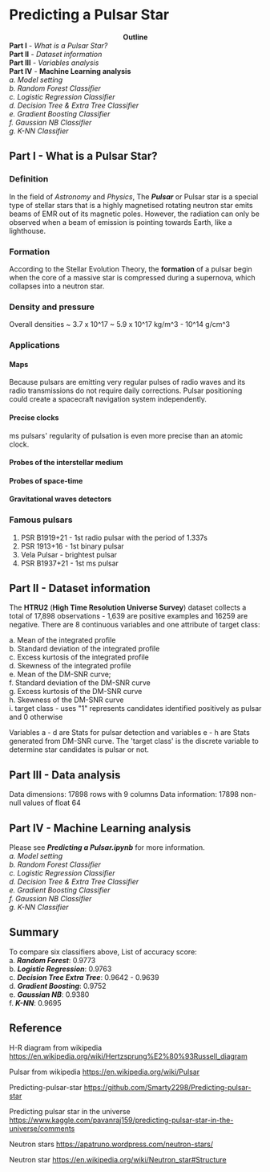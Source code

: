 # Predicting a Pulsar Star

**<center>Outline</center>**
**Part I** - *What is a Pulsar Star?*<br>
**Part II** - *Dataset information*<br>
**Part III** - *Variables analysis*<br>
**Part IV** - **Machine Learning analysis**<br>
            *a. Model setting*<br>
            *b. Random Forest Classifier*<br>
            *c. Logistic Regression Classifier*<br>
            *d. Decision Tree & Extra Tree Classifier*<br>
            *e. Gradient Boosting Classifier*<br>
            *f. Gaussian NB Classifier*<br>
            *g. K-NN Classifier*<br>

## **Part I - What is a Pulsar Star?** <br>
### Definition
In the field of *Astronomy* and *Physics*, The ***Pulsar*** or Pulsar star is a special type of stellar stars that is a highly magnetised rotating neutron star emits beams of EMR out of its magnetic poles. However, the radiation can only be observed when a beam of emission is pointing towards Earth, like a lighthouse.<br>

### Formation
According to the Stellar Evolution Theory, the **formation** of a pulsar begin when the core of a massive star is compressed during a supernova, which collapses into a neutron star.

### Density and pressure
Overall densities ~ 3.7 x 10^17 ~ 5.9 x 10^17 kg/m^3 - 10^14 g/cm^3

### Applications
#### Maps
Because pulsars are emitting very regular pulses of radio waves and its radio transmissions do not require daily corrections. Pulsar positioning could create a spacecraft navigation system independently.
#### Precise clocks
ms pulsars' regularity of pulsation is even more precise than an atomic clock.
#### Probes of the interstellar medium
#### Probes of space-time
#### Gravitational waves detectors

### Famous pulsars
1. PSR B1919+21 - 1st radio pulsar with the period of 1.337s
2. PSR 1913+16 - 1st binary pulsar
3. Vela Pulsar - brightest pulsar
4. PSR B1937+21 - 1st ms pulsar

## **Part II - Dataset information** <br>
The **HTRU2** (**High Time Resolution Universe Survey**) dataset collects a total of 17,898 observations - 1,639 are positive examples and 16259 are negative. There are 8 continuous variables and one attribute of target class: <br>

a. Mean of the integrated profile<br>
b. Standard deviation of the integrated profile<br>
c. Excess kurtosis of the integrated profile<br>
d. Skewness of the integrated profile<br>
e. Mean of the DM-SNR curve;<br>
f. Standard deviation of the DM-SNR curve<br>
g. Excess kurtosis of the DM-SNR curve<br>
h. Skewness of the DM-SNR curve<br>
i. target class - uses "1" represents candidates identified positively as pulsar and 0 otherwise<br>

Variables a - d are Stats for pulsar detection and variables e - h are Stats generated from DM-SNR curve. The 'target class' is the discrete variable to determine star candidates is pulsar or not.<br>

## **Part III - Data analysis**
Data dimensions: 17898 rows with 9 columns
Data information: 17898 non-null values of float 64

## **Part IV - Machine Learning analysis**<br>
Please see ***Predicting a Pulsar.ipynb*** for more information.<br>
*a. Model setting*<br>
*b. Random Forest Classifier*<br>
*c. Logistic Regression Classifier*<br>
*d. Decision Tree & Extra Tree Classifier*<br>
*e. Gradient Boosting Classifier*<br>
*f. Gaussian NB Classifier*<br>
*g. K-NN Classifier*<br>

## **Summary**<br>
To compare six classifiers above,
List of accuracy score:<br>
a. ***Random Forest***: 0.9773<br>
b. ***Logistic Regression***: 0.9763<br>
c. ***Decision Tree Extra Tree***: 0.9642 - 0.9639<br>
d. ***Gradient Boosting***: 0.9752<br>
e. ***Gaussian NB***: 0.9380<br>
f. ***K-NN***: 0.9695<br>
## **Reference**<br>

H-R diagram from wikipedia
https://en.wikipedia.org/wiki/Hertzsprung%E2%80%93Russell_diagram

Pulsar from wikipedia
https://en.wikipedia.org/wiki/Pulsar

Predicting-pulsar-star
https://github.com/Smarty2298/Predicting-pulsar-star

Predicting pulsar star in the universe
https://www.kaggle.com/pavanraj159/predicting-pulsar-star-in-the-universe/comments

Neutron stars
https://apatruno.wordpress.com/neutron-stars/

Neutron star
https://en.wikipedia.org/wiki/Neutron_star#Structure
